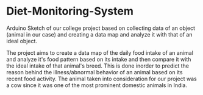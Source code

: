 # Diet-Monitoring-System
Arduino Sketch of our college project based on collecting data of an object (animal in our case) and creating a data map and analyze it with that of an ideal object.

The project aims to create a data map of the daily food intake of an animal and analyze it's food pattern based on its intake and then compare it with the ideal intake of that animal's breed. This is done inorder to predict the reason behind the illness/abnormal behavior of an animal based on its recent food activity. The animal taken into consideration for our project was a cow since it was one of the most prominent domestic animals in India.
